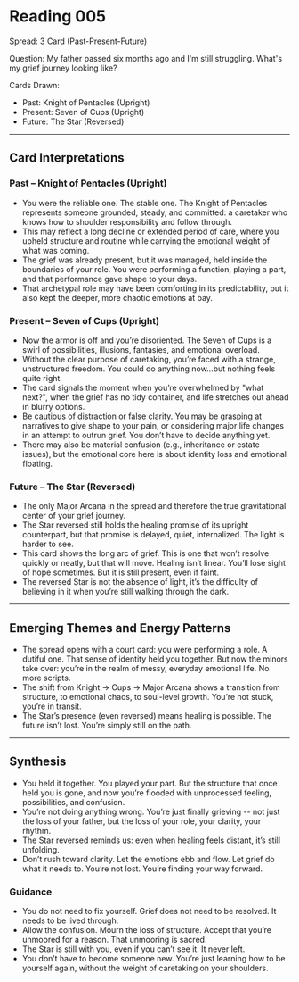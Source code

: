# Reading 005

Spread: 3 Card (Past-Present-Future)

Question: My father passed six months ago and I'm still struggling. What's my grief journey looking like?

Cards Drawn:

- Past: Knight of Pentacles (Upright)
- Present: Seven of Cups (Upright)
- Future: The Star (Reversed)

---

## Card Interpretations

### Past – Knight of Pentacles (Upright)

- You were the reliable one. The stable one. The Knight of Pentacles represents someone grounded, steady, and committed: a caretaker who knows how to shoulder responsibility and follow through.
- This may reflect a long decline or extended period of care, where you upheld structure and routine while carrying the emotional weight of what was coming.
- The grief was already present, but it was managed, held inside the boundaries of your role. You were performing a function, playing a part, and that performance gave shape to your days.
- That archetypal role may have been comforting in its predictability, but it also kept the deeper, more chaotic emotions at bay.

### Present – Seven of Cups (Upright)

- Now the armor is off and you’re disoriented. The Seven of Cups is a swirl of possibilities, illusions, fantasies, and emotional overload.
- Without the clear purpose of caretaking, you’re faced with a strange, unstructured freedom. You could do anything now...but nothing feels quite right.
- The card signals the moment when you’re overwhelmed by "what next?", when the grief has no tidy container, and life stretches out ahead in blurry options.
- Be cautious of distraction or false clarity. You may be grasping at narratives to give shape to your pain, or considering major life changes in an attempt to outrun grief. You don’t have to decide anything yet.
- There may also be material confusion (e.g., inheritance or estate issues), but the emotional core here is about identity loss and emotional floating.

### Future – The Star (Reversed)

- The only Major Arcana in the spread and therefore the true gravitational center of your grief journey.
- The Star reversed still holds the healing promise of its upright counterpart, but that promise is delayed, quiet, internalized. The light is harder to see.
- This card shows the long arc of grief. This is one that won’t resolve quickly or neatly, but that will move. Healing isn’t linear. You’ll lose sight of hope sometimes. But it is still present, even if faint.
- The reversed Star is not the absence of light, it’s the difficulty of believing in it when you’re still walking through the dark.

---

## Emerging Themes and Energy Patterns

- The spread opens with a court card: you were performing a role. A dutiful one. That sense of identity held you together. But now the minors take over: you’re in the realm of messy, everyday emotional life. No more scripts.
- The shift from Knight → Cups → Major Arcana shows a transition from structure, to emotional chaos, to soul-level growth. You’re not stuck, you’re in transit.
- The Star’s presence (even reversed) means healing is possible. The future isn’t lost. You’re simply still on the path.

---

## Synthesis

- You held it together. You played your part. But the structure that once held you is gone, and now you’re flooded with unprocessed feeling, possibilities, and confusion.
- You’re not doing anything wrong. You’re just finally grieving -- not just the loss of your father, but the loss of your role, your clarity, your rhythm.
- The Star reversed reminds us: even when healing feels distant, it’s still unfolding.
- Don’t rush toward clarity. Let the emotions ebb and flow. Let grief do what it needs to. You’re not lost. You’re finding your way forward.

### Guidance

- You do not need to fix yourself. Grief does not need to be resolved. It needs to be lived through.
- Allow the confusion. Mourn the loss of structure. Accept that you’re unmoored for a reason. That unmooring is sacred.
- The Star is still with you, even if you can’t see it. It never left.
- You don’t have to become someone new. You’re just learning how to be yourself again, without the weight of caretaking on your shoulders.
